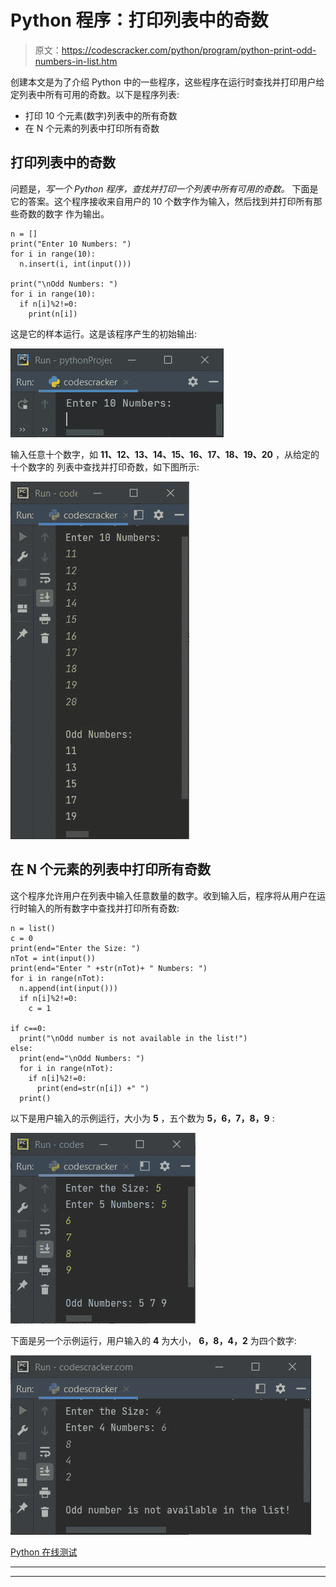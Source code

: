# Python 程序：打印列表中的奇数

> 原文：<https://codescracker.com/python/program/python-print-odd-numbers-in-list.htm>

创建本文是为了介绍 Python 中的一些程序，这些程序在运行时查找并打印用户给定列表中所有可用的奇数。以下是程序列表:

*   打印 10 个元素(数字)列表中的所有奇数
*   在 N 个元素的列表中打印所有奇数

## 打印列表中的奇数

问题是，*写一个 Python 程序，查找并打印一个列表中所有可用的奇数。* 下面是它的答案。这个程序接收来自用户的 10 个数字作为输入，然后找到并打印所有那些奇数的数字 作为输出。

```
n = []
print("Enter 10 Numbers: ")
for i in range(10):
  n.insert(i, int(input()))

print("\nOdd Numbers: ")
for i in range(10):
  if n[i]%2!=0:
    print(n[i])
```

这是它的样本运行。这是该程序产生的初始输出:

![python print odd numbers in list](img/cd3b1449974a2bdede4abf56c2fc2ec3.png)

输入任意十个数字，如 **11、12、13、14、15、16、17、18、19、20** ，从给定的十个数字的 列表中查找并打印奇数，如下图所示:

![print odd numbers in list python](img/4909160f715c4b7dfc1822361ef6fa13.png)

## 在 N 个元素的列表中打印所有奇数

这个程序允许用户在列表中输入任意数量的数字。收到输入后，程序将从用户在运行时输入的所有数字中查找并打印所有奇数:

```
n = list()
c = 0
print(end="Enter the Size: ")
nTot = int(input())
print(end="Enter " +str(nTot)+ " Numbers: ")
for i in range(nTot):
  n.append(int(input()))
  if n[i]%2!=0:
    c = 1

if c==0:
  print("\nOdd number is not available in the list!")
else:
  print(end="\nOdd Numbers: ")
  for i in range(nTot):
    if n[i]%2!=0:
      print(end=str(n[i]) +" ")
  print()
```

以下是用户输入的示例运行，大小为 **5** ，五个数为 **5，6，7，8，9** :

![python program print odd numbers in list](img/8c132d0cc1edffd7c4e59f0f11bec21b.png)

下面是另一个示例运行，用户输入的 **4** 为大小， **6，8，4，2** 为四个数字:

![print odd numbers in given list python](img/dc712487f131f81a93156418162f77eb.png)

[Python 在线测试](/exam/showtest.php?subid=10)

* * *

* * *